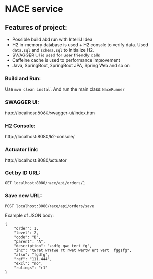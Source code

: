 # NACE service

## Features of project:
* Possible build abd run with IntelliJ Idea
* H2 in-memory database is used + H2 console to verify data. Used `data.sql` and `schema.sql` to initialize H2.
* SWAGGER UI is used for user friendly calls
* Caffeine cache is used to performance improvement
* Java, SpringBoot, SpringBoot JPA, Spring Web and so on 

### Build and Run:
Use `mvn clean install`
And run the main class: `NaceRunner`

### SWAGGER UI:
http://localhost:8080/swagger-ui/index.htm

### H2 Console:
http://localhost:8080/h2-console/

### Actuator link:
http://localhost:8080/actuator

### Get by ID URL:
`GET localhost:8080/nace/api/orders/1`

### Save new URL:
`POST localhost:8080/nace/api/orders/save`

Example of JSON body:
```
{
    "order": 1,
    "level": 2,
    "code": "B",
    "parent": "A",
    "description": "asdfg qwe tert fg",
    "inc": "twret wretwe rt rwet wertw ert wert  fggsfg",
    "also": "fgdfg",
    "ref": "111.444",
    "excl": "no",
    "rulings": "r1"
}
```